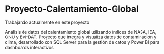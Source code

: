 # Proyecto-Calentamiento-Global
Trabajando actualmente en este proyecto

Análisis de datos del calentamiento global utilizando índices de NASA, IEA, ONU y EM-DAT. Proyecto que integra y visualiza datos de contaminación y clima, desarrollado con SQL Server para la gestión de datos y Power BI para dashboards interactivos
